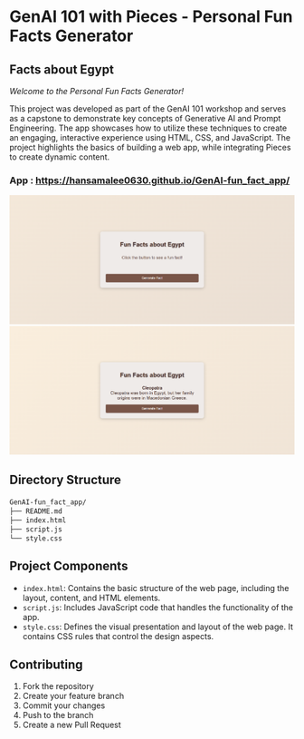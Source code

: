 # GenAI 101 with Pieces - Personal Fun Facts Generator
## Facts about Egypt

*Welcome to the Personal Fun Facts Generator!*

This project was developed as part of the GenAI 101 workshop and serves as a capstone to demonstrate key concepts of Generative AI and Prompt Engineering. The app showcases how to utilize these techniques to create an engaging, interactive experience using HTML, CSS, and JavaScript. The project highlights the basics of building a web app, while integrating Pieces to create dynamic content.

### App : https://hansamalee0630.github.io/GenAI-fun_fact_app/

<img src="FunFactApp.png">
<img src="Generatefact.png">

## Directory Structure
```
GenAI-fun_fact_app/
├── README.md
├── index.html
├── script.js
└── style.css
```

## Project Components
- `index.html`: Contains the basic structure of the web page, including the layout, content, and HTML elements.
- `script.js`: Includes JavaScript code that handles the functionality of the app.
- `style.css`: Defines the visual presentation and layout of the web page. It contains CSS rules that control the design aspects.

## Contributing
1. Fork the repository
2. Create your feature branch
3. Commit your changes
4. Push to the branch
5. Create a new Pull Request
